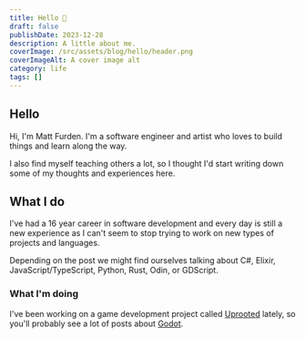 ```yaml
---
title: Hello 👋
draft: false
publishDate: 2023-12-28
description: A little about me.
coverImage: /src/assets/blog/hello/header.png
coverImageAlt: A cover image alt
category: life
tags: []
---
```


## Hello
Hi, I'm Matt Furden.
I'm a software engineer and artist who loves to build things and learn along the way.

I also find myself teaching others a lot, so I thought I'd start writing down some of my thoughts and experiences here.

## What I do
I've had a 16 year career in software development and every day is still a new experience as I can't seem to stop trying to work on new types of projects and languages.


Depending on the post we might find ourselves talking about C#, Elixir, JavaScript/TypeScript, Python, Rust, Odin, or GDScript.

### What I'm doing

I've been working on a game development project called [Uprooted](/projects/uprooted) lately, so you'll probably see a lot of posts about [Godot](https://godotengine.org).
